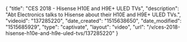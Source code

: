 {
    "title": "CES 2018 - Hisense H10E and H9E+ ULED TVs",
    "description": "Abt Electronics talks to Hisense about their H10E and H9E+ ULED TVs.",
    "videoid": "137285220",
    "date_created": "1515638650",
    "date_modified": "1515685929",
    "type": "captivate",
    "layout": "video",
    "url": "\/v\/ces-2018-hisense-h10e-and-h9e-uled-tvs\/137285220"
}